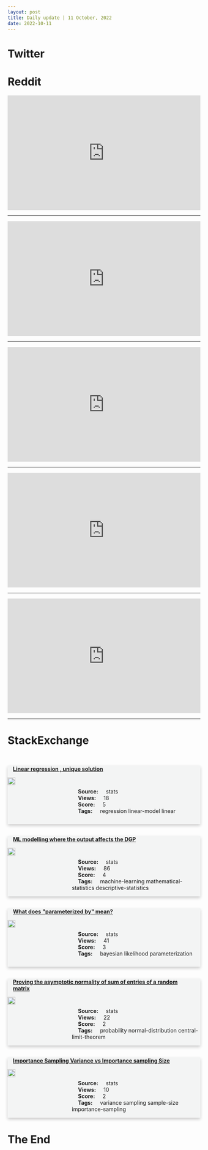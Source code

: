 ```yaml
---
layout: post
title: Daily update | 11 October, 2022
date: 2022-10-11
---
```


<script async src="https://platform.twitter.com/widgets.js" charset="utf-8"></script>


<script src='https://storage.ko-fi.com/cdn/scripts/overlay-widget.js'></script>
<script>
  kofiWidgetOverlay.draw('themldojo', {
    'type': 'floating-chat',
    'floating-chat.donateButton.text': 'Support me',
    'floating-chat.donateButton.background-color': '#f45d22',
    'floating-chat.donateButton.text-color': '#fff'
  });
</script>

# Twitter 

<blockquote class="twitter-tweet"><a href="https://twitter.com/MALHACHIMI/status/1579500889714626560"></a></blockquote>

<blockquote class="twitter-tweet"><a href="https://twitter.com/unusual_whales/status/1579305971289145345"></a></blockquote>

<blockquote class="twitter-tweet"><a href="https://twitter.com/ProfIsaPantami/status/1579443959327526912"></a></blockquote>

<blockquote class="twitter-tweet"><a href="https://twitter.com/olayinkapeter_/status/1579458834061754370"></a></blockquote>

<blockquote class="twitter-tweet"><a href="https://twitter.com/SadlyItsBradley/status/1579531077466877952"></a></blockquote>

<blockquote class="twitter-tweet"><a href="https://twitter.com/ylecun/status/1579582250987180032"></a></blockquote>

<blockquote class="twitter-tweet"><a href="https://twitter.com/DeepLearningAI_/status/1579486915337691137"></a></blockquote>

<blockquote class="twitter-tweet"><a href="https://twitter.com/ylecun/status/1579576308123983872"></a></blockquote>

<blockquote class="twitter-tweet"><a href="https://twitter.com/stanfordnlp/status/1579485469100105728"></a></blockquote>

<blockquote class="twitter-tweet"><a href="https://twitter.com/ylecun/status/1579587264010600448"></a></blockquote>

# Reddit 

<iframe id="reddit-embed" src="https://www.redditmedia.com/r/MachineLearning/comments/y0ak52/n_using_machine_learning_to_find_an_optimal?ref_source=embed&amp;ref=share&amp;embed=true" sandbox="allow-scripts allow-same-origin allow-popups" style="border: none;" height="300" width="100%" scrolling="yes"></iframe>
<hr style="width:100%;text-align:left;margin-left:0">
<iframe id="reddit-embed" src="https://www.redditmedia.com/r/MachineLearning/comments/y0iu5w/new_distilled_diffusion_models_research_can?ref_source=embed&amp;ref=share&amp;embed=true" sandbox="allow-scripts allow-same-origin allow-popups" style="border: none;" height="300" width="100%" scrolling="yes"></iframe>
<hr style="width:100%;text-align:left;margin-left:0">
<iframe id="reddit-embed" src="https://www.redditmedia.com/r/dataengineering/comments/y0qipu/your_snowflake_credits_at_work?ref_source=embed&amp;ref=share&amp;embed=true" sandbox="allow-scripts allow-same-origin allow-popups" style="border: none;" height="300" width="100%" scrolling="yes"></iframe>
<hr style="width:100%;text-align:left;margin-left:0">
<iframe id="reddit-embed" src="https://www.redditmedia.com/r/datascience/comments/y0hjhk/latex_for_cover_letters?ref_source=embed&amp;ref=share&amp;embed=true" sandbox="allow-scripts allow-same-origin allow-popups" style="border: none;" height="300" width="100%" scrolling="yes"></iframe>
<hr style="width:100%;text-align:left;margin-left:0">
<iframe id="reddit-embed" src="https://www.redditmedia.com/r/datascience/comments/y0mhh1/data_quality_comparison_on_aws_glue_and_great?ref_source=embed&amp;ref=share&amp;embed=true" sandbox="allow-scripts allow-same-origin allow-popups" style="border: none;" height="300" width="100%" scrolling="yes"></iframe>
<hr style="width:100%;text-align:left;margin-left:0">

<style>
.card {
box-shadow: 0 4px 8px 0 rgba(0,0,0,0.2);
transition: 0.3s;
width: 100%;
background-color: #F3F4F4;
}
p{
    margin-left:  3em;
    padding-top: 1em;
}
.part2{
    display: grid;
    grid-template-columns: 1fr 3fr;
}
h4{
    margin: 1em;
}

.card:hover {
box-shadow: 0 8px 16px 0 rgba(0,0,0,0.2);
}
b {
padding: 2px 16px;
}
</style>
  
# StackExchange 


  <br>
  <div class="card">
  <h4><a href='https://stats.stackexchange.com/questions/591846/linear-regression-unique-solution'>Linear regression , unique solution</a></h4> 
  <div class="part2">
      <img src="https://cdn.sstatic.net/Sites/stats/Img/apple-touch-icon@2.png?v=344f57aa10cc" alt="Img missing!" style="width:40%">
      <p><b>Source:</b> stats<br><b>Views:</b> 18<br><b>Score:</b> 5<br><b>Tags:</b> <span class="badge badge-dark">regression</span> <span class="badge badge-dark">linear-model</span> <span class="badge badge-dark">linear</span></p> 
  </div>
  </div>
      
  <br>
  <div class="card">
  <h4><a href='https://stats.stackexchange.com/questions/591783/ml-modelling-where-the-output-affects-the-dgp'>ML modelling where the output affects the DGP</a></h4> 
  <div class="part2">
      <img src="https://cdn.sstatic.net/Sites/stats/Img/apple-touch-icon@2.png?v=344f57aa10cc" alt="Img missing!" style="width:40%">
      <p><b>Source:</b> stats<br><b>Views:</b> 86<br><b>Score:</b> 4<br><b>Tags:</b> <span class="badge badge-dark">machine-learning</span> <span class="badge badge-dark">mathematical-statistics</span> <span class="badge badge-dark">descriptive-statistics</span></p> 
  </div>
  </div>
      
  <br>
  <div class="card">
  <h4><a href='https://stats.stackexchange.com/questions/591828/what-does-parameterized-by-mean'>What does &quot;parameterized by&quot; mean?</a></h4> 
  <div class="part2">
      <img src="https://cdn.sstatic.net/Sites/stats/Img/apple-touch-icon@2.png?v=344f57aa10cc" alt="Img missing!" style="width:40%">
      <p><b>Source:</b> stats<br><b>Views:</b> 41<br><b>Score:</b> 3<br><b>Tags:</b> <span class="badge badge-dark">bayesian</span> <span class="badge badge-dark">likelihood</span> <span class="badge badge-dark">parameterization</span></p> 
  </div>
  </div>
      
  <br>
  <div class="card">
  <h4><a href='https://stats.stackexchange.com/questions/591736/proving-the-asymptotic-normality-of-sum-of-entries-of-a-random-matrix'>Proving the asymptotic normality of sum of entries of a random matrix</a></h4> 
  <div class="part2">
      <img src="https://cdn.sstatic.net/Sites/stats/Img/apple-touch-icon@2.png?v=344f57aa10cc" alt="Img missing!" style="width:40%">
      <p><b>Source:</b> stats<br><b>Views:</b> 22<br><b>Score:</b> 2<br><b>Tags:</b> <span class="badge badge-dark">probability</span> <span class="badge badge-dark">normal-distribution</span> <span class="badge badge-dark">central-limit-theorem</span></p> 
  </div>
  </div>
      
  <br>
  <div class="card">
  <h4><a href='https://stats.stackexchange.com/questions/591738/importance-sampling-variance-vs-importance-sampling-size'>Importance Sampling Variance vs Importance sampling Size</a></h4> 
  <div class="part2">
      <img src="https://cdn.sstatic.net/Sites/stats/Img/apple-touch-icon@2.png?v=344f57aa10cc" alt="Img missing!" style="width:40%">
      <p><b>Source:</b> stats<br><b>Views:</b> 10<br><b>Score:</b> 2<br><b>Tags:</b> <span class="badge badge-dark">variance</span> <span class="badge badge-dark">sampling</span> <span class="badge badge-dark">sample-size</span> <span class="badge badge-dark">importance-sampling</span></p> 
  </div>
  </div>
      
# The End